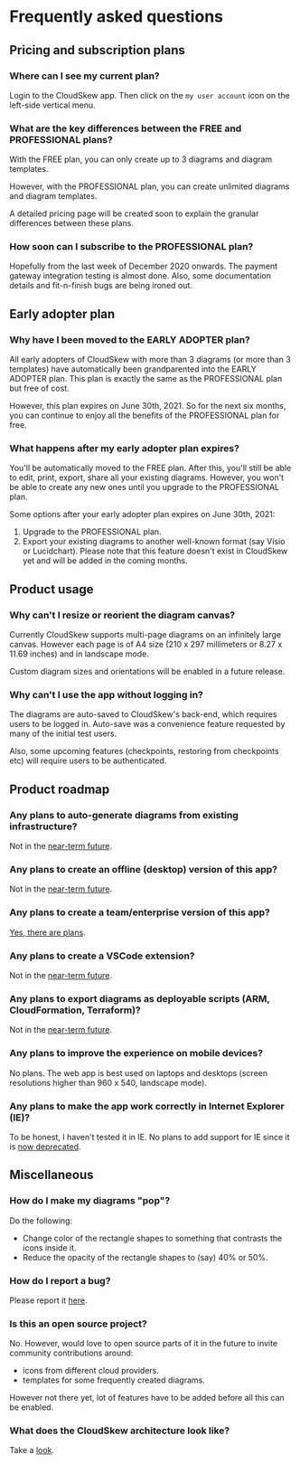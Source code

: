 # Frequently asked questions

## Pricing and subscription plans

### Where can I see my current plan?

Login to the CloudSkew app. Then click on the `my user account` icon on the left-side vertical menu.

### What are the key differences between the FREE and PROFESSIONAL plans?

With the FREE plan, you can only create up to 3 diagrams and diagram templates.

However, with the PROFESSIONAL plan, you can create unlimited diagrams and diagram templates.

A detailed pricing page will be created soon to explain the granular differences between these plans.

### How soon can I subscribe to the PROFESSIONAL plan?

Hopefully from the last week of December 2020 onwards. The payment gateway integration testing is almost done. Also, some documentation details and fit-n-finish bugs are being ironed out.

## Early adopter plan

### Why have I been moved to the EARLY ADOPTER plan?

All early adopters of CloudSkew with more than 3 diagrams (or more than 3 templates) have automatically been grandparented into the EARLY ADOPTER plan. This plan is exactly the same as the PROFESSIONAL plan but free of cost.

However, this plan expires on June 30th, 2021. So for the next six months, you can continue to enjoy all the benefits of the PROFESSIONAL plan for free.

### What happens after my early adopter plan expires?

You'll be automatically moved to the FREE plan. After this, you'll still be able to edit, print, export, share all your existing diagrams. However, you won't be able to create any new ones until you upgrade to the PROFESSIONAL plan.

Some options after your early adopter plan expires on June 30th, 2021:

  1. Upgrade to the PROFESSIONAL plan.
  2. Export your existing diagrams to another well-known format (say Visio or Lucidchart). Please note that this feature doesn't exist in CloudSkew yet and will be added in the coming months.

## Product usage

### Why can't I resize or reorient the diagram canvas?

Currently CloudSkew supports multi-page diagrams on an infinitely large canvas. However each page is of A4 size (210 x 297 millimeters or 8.27 x 11.69 inches) and in landscape mode.

Custom diagram sizes and orientations will be enabled in a future release.

### Why can't I use the app without logging in?

The diagrams are auto-saved to CloudSkew's back-end, which requires users to be logged in. Auto-save was a convenience feature requested by many of the initial test users.

Also, some upcoming features (checkpoints, restoring from checkpoints etc) will require users to be authenticated.

## Product roadmap

### Any plans to auto-generate diagrams from existing infrastructure?

Not in the [near-term future](./features.md#planned-features).

### Any plans to create an offline (desktop) version of this app?

Not in the [near-term future](./features.md#planned-features).

### Any plans to create a team/enterprise version of this app?

[Yes, there are plans](./features.md#planned-features).

### Any plans to create a VSCode extension?

Not in the [near-term future](./features.md#planned-features).

### Any plans to export diagrams as deployable scripts (ARM, CloudFormation, Terraform)?

Not in the [near-term future](./features.md#planned-features).

### Any plans to improve the experience on mobile devices?

No plans. The web app is best used on laptops and desktops (screen resolutions higher than 960 x 540, landscape mode).

### Any plans to make the app work correctly in Internet Explorer (IE)?

To be honest, I haven't tested it in IE. No plans to add support for IE since it is [now deprecated](https://support.microsoft.com/en-in/help/17454/lifecycle-faq-internet-explorer).

## Miscellaneous

### How do I make my diagrams "pop"?

Do the following:

* Change color of the rectangle shapes to something that contrasts the icons inside it.
* Reduce the opacity of the rectangle shapes to (say) 40% or 50%.

### How do I report a bug?

Please report it [here](https://github.com/cloudskew/cloudskew/issues/new/choose).

### Is this an open source project?

No. However, would love to open source parts of it in the future to invite community contributions around:

* icons from different cloud providers.
* templates for some frequently created diagrams.

However not there yet, lot of features have to be added before all this can be enabled.

### What does the CloudSkew architecture look like?

Take a [look](../about/cloudskew-architecture.md).
